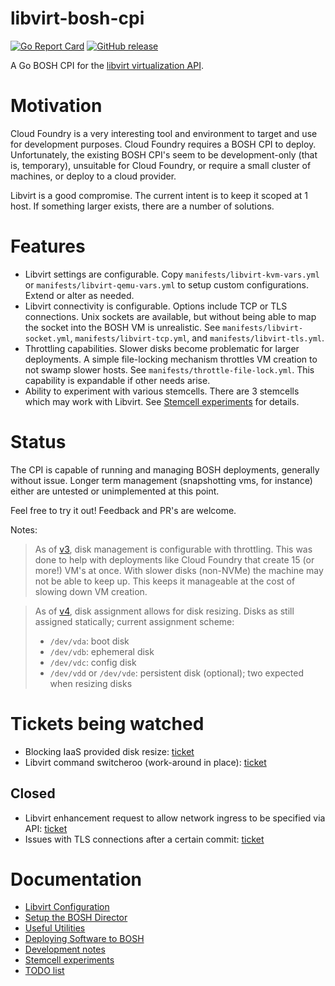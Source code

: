 # libvirt-bosh-cpi

[![Go Report Card](https://goreportcard.com/badge/github.com/a2geek/libvirt-bosh-cpi)](https://goreportcard.com/report/github.com/a2geek/libvirt-bosh-cpi)
[![GitHub release](https://img.shields.io/github/v/release/a2geek/libvirt-bosh-cpi)](https://github.com/a2geek/libvirt-bosh-cpi/releases/latest)

A Go BOSH CPI for the [libvirt virtualization API](https://libvirt.org/).

# Motivation

Cloud Foundry is a very interesting tool and environment to target and use for development purposes. Cloud Foundry requires a BOSH CPI to deploy. Unfortunately, the existing BOSH CPI's seem to be development-only (that is, temporary), unsuitable for Cloud Foundry, or require a small cluster of machines, or deploy to a cloud provider.

Libvirt is a good compromise. The current intent is to keep it scoped at 1 host. If something larger exists, there are a number of solutions.

# Features

* Libvirt settings are configurable. Copy `manifests/libvirt-kvm-vars.yml` or `manifests/libvirt-qemu-vars.yml` to setup custom configurations.  Extend or alter as needed.
* Libvirt connectivity is configurable. Options include TCP or TLS connections. Unix sockets are available, but without being able to map the socket into the BOSH VM is unrealistic. See `manifests/libvirt-socket.yml`, `manifests/libvirt-tcp.yml`, and `manifests/libvirt-tls.yml`.
* Throttling capabilities. Slower disks become problematic for larger deployments. A simple file-locking mechanism throttles VM creation to not swamp slower hosts. See `manifests/throttle-file-lock.yml`. This capability is expandable if other needs arise.
* Ability to experiment with various stemcells. There are 3 stemcells which may work with Libvirt. See [Stemcell experiments](docs/STEMCELLS.md) for details.

# Status

The CPI is capable of running and managing BOSH deployments, generally without issue. Longer term management (snapshotting vms, for instance) either are untested or unimplemented at this point.

Feel free to try it out! Feedback and PR's are welcome.

Notes:

> As of [v3](https://github.com/a2geek/libvirt-bosh-cpi/releases/tag/v3), disk management is configurable with throttling. This was done to help with deployments like Cloud Foundry that create 15 (or more!) VM's at once. With slower disks (non-NVMe) the machine may not be able to keep up. This keeps it manageable at the cost of slowing down VM creation.

> As of [v4](https://github.com/a2geek/libvirt-bosh-cpi/releases/tag/v4), disk assignment allows for disk resizing. Disks as still assigned statically; current assignment scheme:
>  * `/dev/vda`: boot disk
>  * `/dev/vdb`: ephemeral disk
>  * `/dev/vdc`: config disk
>  * `/dev/vdd` or `/dev/vde`: persistent disk (optional); two expected when resizing disks

# Tickets being watched

* Blocking IaaS provided disk resize: [ticket](https://github.com/cloudfoundry/bosh-agent/issues/221)
* Libvirt command switcheroo (work-around in place): [ticket](https://github.com/digitalocean/go-libvirt/issues/87)

## Closed

* Libvirt enhancement request to allow network ingress to be specified via API: [ticket](https://bugzilla.redhat.com/show_bug.cgi?id=1761123)
* Issues with TLS connections after a certain commit: [ticket](https://github.com/digitalocean/go-libvirt/issues/89)

# Documentation

* [Libvirt Configuration](docs/CONFIG.md)
* [Setup the BOSH Director](docs/INSTALL.md)
* [Useful Utilities](docs/UTILITIES.md)
* [Deploying Software to BOSH](docs/DEPLOYMENT.md)
* [Development notes](docs/DEVELOPING.md)
* [Stemcell experiments](docs/STEMCELLS.md)
* [TODO list](docs/TODO.md)
